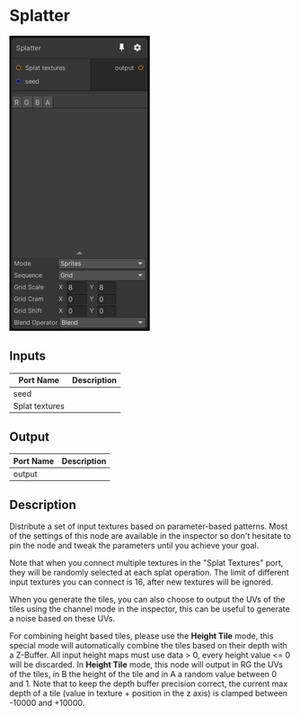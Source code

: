 # Splatter
![Mixture.SplatterNode](../../images/Mixture.SplatterNode.png)
## Inputs
Port Name | Description
--- | ---
seed | 
Splat textures | 

## Output
Port Name | Description
--- | ---
output | 

## Description
Distribute a set of input textures based on parameter-based patterns.
Most of the settings of this node are available in the inspector so don't hesitate to pin the node and tweak the parameters until you achieve your goal.

Note that when you connect multiple textures in the "Splat Textures" port, they will be randomly selected at each splat operation.
The limit of different input textures you can connect is 16, after new textures will be ignored.

When you generate the tiles, you can also choose to output the UVs of the tiles using the channel mode in the inspector, this can be useful to generate a noise based on these UVs.

For combining height based tiles, please use the **Height Tile** mode, this special mode will automatically combine the tiles based on their depth with a Z-Buffer.
All input height maps must use data > 0, every height value <= 0 will be discarded.
In **Height Tile** mode, this node will output in RG the UVs of the tiles, in B the height of the tile and in A a random value between 0 and 1.
Note that to keep the depth buffer precision correct, the current max depth of a tile (value in texture + position in  the z axis) is clamped between -10000 and +10000.


